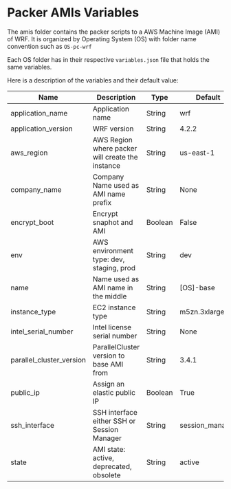 # Packer AMIs Variables

The amis folder contains the packer scripts to a AWS Machine Image (AMI) of WRF.
It is organized by Operating System (OS) with folder name convention such as `OS-pc-wrf`

Each OS folder has in their respective `variables.json` file that holds the same variables.

Here is a description of the variables and their default value:

| Name                       | Description                                      | Type    | Default          | Required |
| -------------------------- | ------------------------------------------------ | ------- | ---------------- | -------- |
| application\_name          | Application name                                 | String  | wrf              | no       |
| application\_version       | WRF version                                      | String  | 4.2.2            | no       |
| aws\_region                | AWS Region where packer will create the instance | String  | us-east-1        | no       |
| company\_name              | Company Name used as AMI name prefix             | String  | None             | yes      |
| encrypt\_boot              | Encrypt snaphot and AMI                          | Boolean | False            | no       |
| env                        | AWS environment type: dev, staging, prod         | String  | dev              | no       |
| name                       | Name used as AMI name in the middle              | String  | \[OS\]-base      | no       |
| instance\_type             | EC2 instance type                                | String  | m5zn.3xlarge     | no       |
| intel\_serial\_number      | Intel license serial number                      | String  | None             | no       |
| parallel\_cluster\_version | ParallelCluster version to base AMI from         | String  | 3.4.1            | no       |
| public\_ip                 | Assign an elastic public IP                      | Boolean | True             | no       |
| ssh\_interface             | SSH interface either SSH or Session Manager      | String  | session\_manager | no       |
| state                      | AMI state: active, deprecated, obsolete          | String  | active           | no       |

